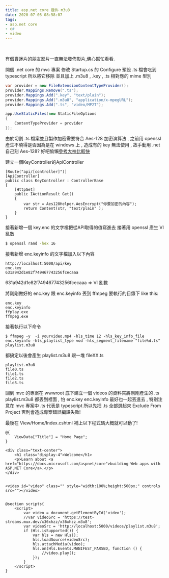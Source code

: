 ```yaml
---
title: asp.net core 發佈 m3u8
date: 2020-07-05 08:58:07
tags:
- asp.net core
- c#
- video
---
```

&nbsp;
<!-- more -->
有個賣迷片的朋友影片一直無法發佈影片,佛心幫忙看看.

開個 .net core 的 mvc 專案
修改 Startup.cs 的 Configure
預設 .ts 檔會吃到 typescript 所以將它移除
並且加上 .m3u8 , .key , .ts 相對應的 mime 型別
```csharp
var provider = new FileExtensionContentTypeProvider();
provider.Mappings.Remove(".ts");
provider.Mappings.Add(".key", "text/plain");
provider.Mappings.Add(".m3u8", "application/x-mpegURL");
provider.Mappings.Add(".ts", "video/MP2T");

app.UseStaticFiles(new StaticFileOptions
{
	ContentTypeProvider = provider
});
```

由於切割 .ts 檔案並且製作加密需要符合 Aes-128 加密演算法 , 之前用 openssl 產生不曉得是否因為是在 windows 上 , 造成有的 key 無法使用 , 故手動用 .net 自己刻 Aes-128? 好吧偷懶[參考大神比較快](https://www.cnblogs.com/xyz0835/p/5775850.html)

建立一個KeyController的ApiController
```
[Route("api/[controller]")]
[ApiController]
public class KeyController : ControllerBase
{
    [HttpGet]
    public IActionResult Get()
    {
        var str = Aes128Helper.AesEncrypt("你要加密的內容");
        return Content(str, "text/plain" );
    }
}

```

接著新增一個 key.enc 的文字檔把從API取得的值寫進去
接著用 openssl 產生 VI 亂數
```bash
$ openssl rand -hex 16
```

接著新增 enc.keyinfo 的文字檔加入以下內容
```
http://localhost:5000/api/key
enc.key
631a942d1e82f749467743256fcecaaa
```
631a942d1e82f749467743256fcecaaa => VI 亂數

將剛剛做好的 enc.key 跟 enc.keyinfo 丟到 ffmpeg 要執行的目錄下 like this:
```
enc.key
enc.keyinfo
ffplay.exe
ffmpeg.exe
```
接著執行以下命令
```
$ ffmpeg -y  -i yourvideo.mp4 -hls_time 12 -hls_key_info_file enc.keyinfo -hls_playlist_type vod -hls_segment_filename "file%d.ts" playlist.m3u8
```
都搞定以後會產生 playlist.m3u8 跟一堆 fileXX.ts
```
playlist.m3u8
file0.ts
file1.ts
file2.ts
file3.ts
```
回到 mvc 的專案在 wwwroot 底下建立一個 videos 的資料夾將剛剛產生的 .ts playlist.m3u8 都丟到裡面 , 怕 enc.key enc.keyinfo 最好也一起丟進去 , 特別注意在 mvc 專案中 .ts 代表是 typescript 所以先把 .ts 全部選起來 Exclude From Project 否則會造成專案錯誤編譯失敗!

最後在 View/Home/Index.cshtml 補上以下程式碼大概就可以動了!
```
@{
    ViewData["Title"] = "Home Page";
}

<div class="text-center">
    <h1 class="display-4">Welcome</h1>
    <p>Learn about <a href="https://docs.microsoft.com/aspnet/core">building Web apps with ASP.NET Core</a>.</p>
</div>


<video id="video" class="" style="width:100%;height:500px;" controls src=""></video>


@section scripts{
    <script>
        var video = document.getElementById('video');
        //var videoSrc = 'https://test-streams.mux.dev/x36xhzz/x36xhzz.m3u8';
        var videoSrc = 'http://localhost:5000/videos/playlist.m3u8';
        if (Hls.isSupported()) {
            var hls = new Hls();
            hls.loadSource(videoSrc);
            hls.attachMedia(video);
            hls.on(Hls.Events.MANIFEST_PARSED, function () {
                //video.play();
            });
        }
    </script>
}
```
